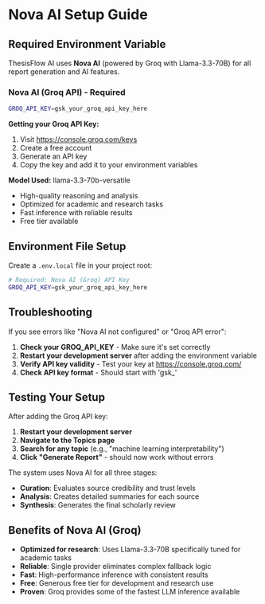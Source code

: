 # Nova AI Setup Guide

## Required Environment Variable

ThesisFlow AI uses **Nova AI** (powered by Groq with Llama-3.3-70B) for all report generation and AI features.

### Nova AI (Groq API) - Required

```bash
GROQ_API_KEY=gsk_your_groq_api_key_here
```

**Getting your Groq API Key:**
1. Visit https://console.groq.com/keys
2. Create a free account
3. Generate an API key
4. Copy the key and add it to your environment variables

**Model Used:** llama-3.3-70b-versatile
- High-quality reasoning and analysis
- Optimized for academic and research tasks
- Fast inference with reliable results
- Free tier available

## Environment File Setup

Create a `.env.local` file in your project root:

```bash
# Required: Nova AI (Groq) API Key
GROQ_API_KEY=gsk_your_groq_api_key_here
```

## Troubleshooting

If you see errors like "Nova AI not configured" or "Groq API error":

1. **Check your GROQ_API_KEY** - Make sure it's set correctly
2. **Restart your development server** after adding the environment variable
3. **Verify API key validity** - Test your key at https://console.groq.com/
4. **Check API key format** - Should start with 'gsk_'

## Testing Your Setup

After adding the Groq API key:

1. **Restart your development server**
2. **Navigate to the Topics page**
3. **Search for any topic** (e.g., "machine learning interpretability")
4. **Click "Generate Report"** - should now work without errors

The system uses Nova AI for all three stages:
- **Curation**: Evaluates source credibility and trust levels
- **Analysis**: Creates detailed summaries for each source  
- **Synthesis**: Generates the final scholarly review

## Benefits of Nova AI (Groq)

- **Optimized for research**: Uses Llama-3.3-70B specifically tuned for academic tasks
- **Reliable**: Single provider eliminates complex fallback logic
- **Fast**: High-performance inference with consistent results
- **Free**: Generous free tier for development and research use
- **Proven**: Groq provides some of the fastest LLM inference available
